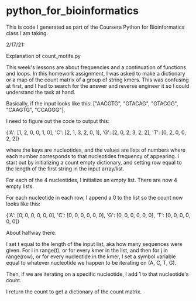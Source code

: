 # python_for_bioinformatics


This is code I generated as part of the Coursera Python for Bioinformatics class I am taking.



2/17/21:

Explanation of count_motifs.py

This week's lessons are about frequencies and a continuation of functions and loops. In this homework assignment, I was asked to
make a dictionary or a map of the count matrix of a group of string kmers. This was confusing at first, and I had to search for the
answer and reverse engineer it so I could understand the task at hand.

Basically, if the input looks like this:
["AACGTG",
"GTACAG",
"GTACGG",
"CAAGTG",
"CCAGGG"],

I need to figure out the code to output this:

{'A': [1, 2, 0, 0, 1, 0], 'C': [2, 1, 3, 2, 0, 1], 'G': [2, 0, 2, 3, 2, 2], 'T': [0, 2, 0, 0, 2, 2]}

where the keys are nucleotides, and the values are lists of numbers where each number corresponds to that nucleotides frequency of appearing.
I start out by initializing a count empty dictionary, and setting row equal to the length of the first string in the input array/list.

For each of the 4 nucleotides, I initialize an empty list. There are now 4 empty lists.

For each nucleotide in each row, I append a 0 to the list so the count now looks like this:

{'A': [0, 0, 0, 0, 0, 0], 'C': [0, 0, 0, 0, 0, 0], 'G': [0, 0, 0, 0, 0, 0], 'T': [0, 0, 0, 0, 0, 0]}

About halfway there.

I set t equal to the length of the input list, aka how many sequences were given. For i in range(t), or for every kmer in the list,
and then for j in range(row), or for every nucleotide in the kmer,
I set a symbol variable equal to whatever nucleotide we happen to be iterating on (A, C, T, G).

Then, if we are iterating on a specific nucleotide, I add 1 to that nucleotide's count.

I return the count to get a dictionary of the count matrix.
